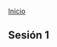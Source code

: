 <!-- No borrar o modificar -->

[Inicio](./index.md)

## Sesión 1

<!-- Su documentación aquí -->




